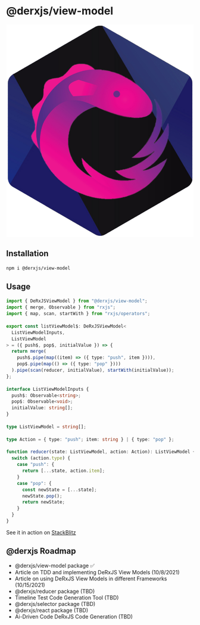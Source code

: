 # @derxjs/view-model

<p align="center">
    <img src="./derxjs-logo.jpg" />
    </p>

## Installation

```bash
npm i @derxjs/view-model
```

## Usage

```ts
import { DeRxJSViewModel } from "@derxjs/view-model";
import { merge, Observable } from "rxjs";
import { map, scan, startWith } from "rxjs/operators";

export const listViewModel$: DeRxJSViewModel<
  ListViewModelInputs,
  ListViewModel
> = ({ push$, pop$, initialValue }) => {
  return merge(
    push$.pipe(map((item) => ({ type: "push", item }))),
    pop$.pipe(map(() => ({ type: "pop" })))
  ).pipe(scan(reducer, initialValue), startWith(initialValue));
};

interface ListViewModelInputs {
  push$: Observable<string>;
  pop$: Observable<void>;
  initialValue: string[];
}

type ListViewModel = string[];

type Action = { type: "push"; item: string } | { type: "pop" };

function reducer(state: ListViewModel, action: Action): ListViewModel {
  switch (action.type) {
    case "push": {
      return [...state, action.item];
    }
    case "pop": {
      const newState = [...state];
      newState.pop();
      return newState;
    }
  }
}
```

See it in action on [StackBlitz](https://stackblitz.com/edit/typescript-ttcedi?embed=1&file=index.ts)

## @derxjs Roadmap

- @derxjs/view-model package ✅
- Article on TDD and implementing DeRxJS View Models (10/8/2021)
- Article on using DeRxJS View Models in different Frameworks (10/15/2021)
- @derxjs/reducer package (TBD)
- Timeline Test Code Generation Tool (TBD)
- @derxjs/selector package (TBD)
- @derxjs/react package (TBD)
- Ai-Driven Code DeRxJS Code Generation (TBD)

